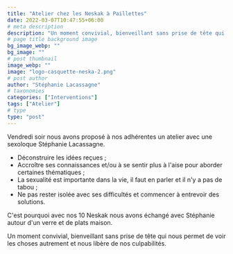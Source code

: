 ```yaml
---
title: "Atelier chez les Neskak à Paillettes"
date: 2022-03-07T10:47:55+06:00
# meta description
description: "Un moment convivial, bienveillant sans prise de tête qui nous permet de voir les choses autrement et nous libère de nos culpabilités."
# page title background image
bg_image_webp: ""
bg_image: ""
# post thumbnail
image_webp: ""
image: "logo-casquette-neska-2.png"
# post author
author: "Stéphanie Lacassagne"
# taxonomies
categories: ["Interventions"]
tags: ["Atelier"]
# type
type: "post"
---
```


Vendredi soir nous avons proposé à nos adhérentes un atelier avec une sexoloque Stéphanie Lacassagne.
- Déconstruire les idées reçues ;
- Accroître ses connaissances et/ou à se sentir plus à l'aise pour aborder certaines thématiques ;
- La sexualité est importante dans la vie, il faut en parler et il n'y a pas de tabou ;
- Ne pas rester isolée avec ses difficultés et commencer à entrevoir des solutions.

C'est pourquoi avec nos 10 Neskak nous avons échangé avec Stéphanie autour d'un verre et de plats maison.

Un moment convivial, bienveillant sans prise de tête qui nous permet de voir les choses autrement et nous libère de nos culpabilités.
